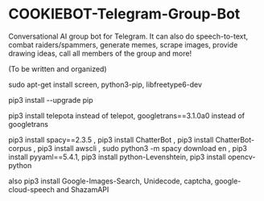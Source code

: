 # COOKIEBOT-Telegram-Group-Bot
Conversational AI group bot for Telegram. It can also do speech-to-text, combat raiders/spammers, generate memes, scrape images, provide drawing ideas, call all members of the group and more!

(To be written and organized)

sudo apt-get install screen, python3-pip, libfreetype6-dev

pip3 install --upgrade pip

pip3 install telepota instead of telepot, googletrans==3.1.0a0 instead of googletrans

pip3 install spacy==2.3.5 , pip3 install ChatterBot , pip3 install ChatterBot-corpus , pip3 install awscli , sudo python3 -m spacy download en , pip3 install pyyaml==5.4.1, pip3 install python-Levenshtein, pip3 install opencv-python

also pip3 install Google-Images-Search, Unidecode, captcha, google-cloud-speech and ShazamAPI
